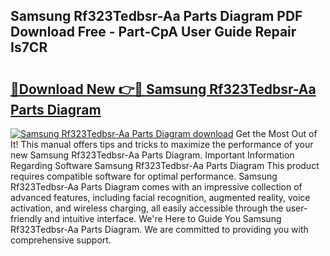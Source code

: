## Samsung Rf323Tedbsr-Aa Parts Diagram PDF Download Free - Part-CpA User Guide Repair Is7CR

# <h2><a href="http://dflkvc.blite.top/?on=Samsung+Rf323Tedbsr-Aa+Parts+Diagram">🔗Download New 👉🔴 Samsung Rf323Tedbsr-Aa Parts Diagram</a></h2>

[![Samsung Rf323Tedbsr-Aa Parts Diagram download](https://i.imgur.com/lujVjoI.png)](http://dflkvc.blite.top/?on=Samsung+Rf323Tedbsr-Aa+Parts+Diagram)
Get the Most Out of It! This manual offers tips and tricks to maximize the performance of your new Samsung Rf323Tedbsr-Aa Parts Diagram. Important Information Regarding Software Samsung Rf323Tedbsr-Aa Parts Diagram This product requires compatible software for optimal performance. Samsung Rf323Tedbsr-Aa Parts Diagram comes with an impressive collection of advanced features, including facial recognition, augmented reality, voice activation, and wireless charging, all easily accessible through the user-friendly and intuitive interface. We're Here to Guide You Samsung Rf323Tedbsr-Aa Parts Diagram. We are committed to providing you with comprehensive support.
